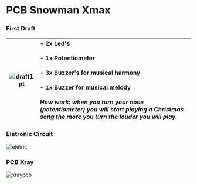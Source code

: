 PCB Snowman Xmax
================

### First Draft ###
| ![draft1pt](https://github.com/RodrigoDornelles/pcb-snowman-xmas/raw/master/images/draft_pt.png) |- 2x Led's<br/><br/>- 1x Potentiometer<br/><br/>- 3x Buzzer's for musical harmony<br/><br/>- 1x Buzzer for musical melody<br/><br/>_How work: when you turn your nose (potentiometer) you will start playing a Christmas song the more you turn the louder you will play._ |
| - | :- |

### Eletronic Circuit ###
![eletric](https://github.com/RodrigoDornelles/pcb-snowman-xmas/raw/master/images/eletronic.png)

### PCB Xray ###
![xraypcb](https://github.com/RodrigoDornelles/pcb-snowman-xmas/raw/master/images/xraypcb.png)
